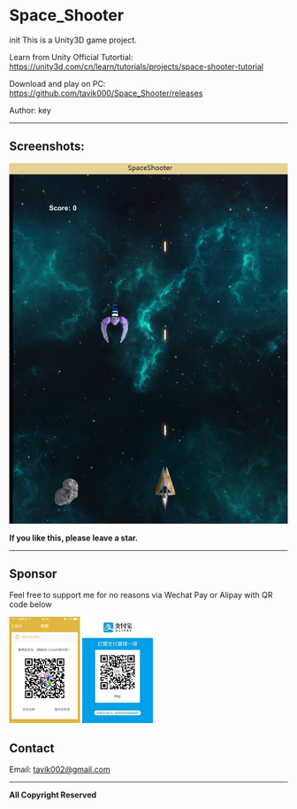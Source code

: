 # Space_Shooter
init
This is a Unity3D game project.

Learn from Unity Official Tutortial: https://unity3d.com/cn/learn/tutorials/projects/space-shooter-tutorial

Download and play on PC: https://github.com/tavik000/Space_Shooter/releases 


Author: key



-----

## Screenshots:


![scr01](https://github.com/tavik000/Space_Shooter/raw/master/Screenshots/scr01.png)


**If you like this, please leave a star.**

-----

## Sponsor
Feel free to support me for no reasons via Wechat Pay or Alipay with QR code below



![wechat pay](https://github.com/tavik000/Space_Shooter/raw/master/Screenshots/wechatpay.png)
![alipay](https://github.com/tavik000/Space_Shooter/raw/master/Screenshots/alipay.jpg)




## Contact



Email:  tavik002@gmail.com

-----

**All Copyright Reserved**
